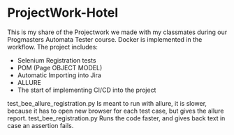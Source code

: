 # ProjectWork-Hotel
This is my share of the Projectwork we made with my classmates during our Progmasters Automata Tester course.
Docker is implemented in the workflow.
The project includes: 

- Selenium Registration tests
- POM (Page OBJECT MODEL)
- Automatic Importing into Jira
- ALLURE
- The start of implementing CI/CD into the project

test_bee_allure_registration.py Is meant to run with allure, it is slower, because it has to open new browser for each test case, but gives the allure report.
test_bee_registration.py Runs the code faster, and gives back text in case an assertion fails.

